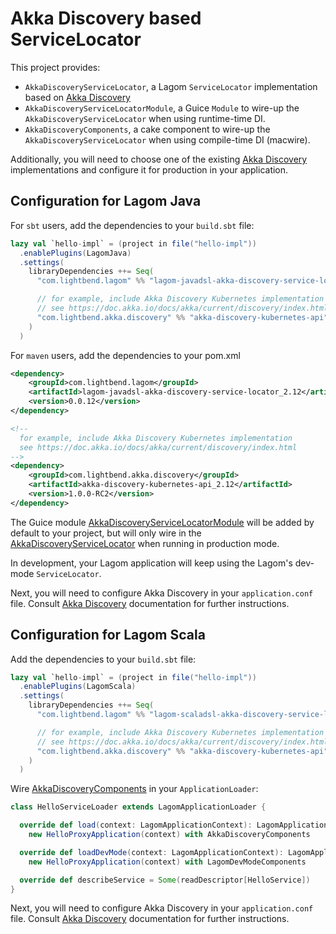 # Akka Discovery based ServiceLocator

This project provides:

* `AkkaDiscoveryServiceLocator`, a Lagom `ServiceLocator` implementation based on [Akka Discovery][]
* `AkkaDiscoveryServiceLocatorModule`, a Guice `Module` to wire-up the `AkkaDiscoveryServiceLocator` when using runtime-time DI.
* `AkkaDiscoveryComponents`, a cake component to wire-up the `AkkaDiscoveryServiceLocator` when using compile-time DI (macwire).

Additionally, you will need to choose one of the existing [Akka Discovery] implementations and configure it for production in your application.

## Configuration for Lagom Java

For `sbt` users, add the dependencies to your `build.sbt` file:

```sbt
lazy val `hello-impl` = (project in file("hello-impl"))
  .enablePlugins(LagomJava)
  .settings(
    libraryDependencies ++= Seq(
      "com.lightbend.lagom" %% "lagom-javadsl-akka-discovery-service-locator" % "0.0.12",

      // for example, include Akka Discovery Kubernetes implementation
      // see https://doc.akka.io/docs/akka/current/discovery/index.html
      "com.lightbend.akka.discovery" %% "akka-discovery-kubernetes-api" % "1.0.0-RC2"
    )
  )
```

For `maven` users, add the dependencies to your pom.xml

```xml
<dependency>
    <groupId>com.lightbend.lagom</groupId>
    <artifactId>lagom-javadsl-akka-discovery-service-locator_2.12</artifactId>
    <version>0.0.12</version>
</dependency>

<!-- 
  for example, include Akka Discovery Kubernetes implementation
  see https://doc.akka.io/docs/akka/current/discovery/index.html
-->
<dependency>
    <groupId>com.lightbend.akka.discovery</groupId>
    <artifactId>akka-discovery-kubernetes-api_2.12</artifactId>
    <version>1.0.0-RC2</version>
</dependency>
```

The Guice module [AkkaDiscoveryServiceLocatorModule](https://github.com/lagom/lagom-akka-discovery-service-locator/blob/master/service-locator/javadsl/src/main/java/com/lightbend/lagom/javadsl/akka/discovery/AkkaDiscoveryServiceLocatorModule.java) will be added by default to your project, but will only wire in the [AkkaDiscoveryServiceLocator](https://github.com/lagom/lagom-akka-discovery-service-locator/blob/master/service-locator/javadsl/src/main/java/com/lightbend/lagom/javadsl/akka/discovery/AkkaDiscoveryServiceLocator.java) when running in production mode. 

In development, your Lagom application will keep using the Lagom's dev-mode `ServiceLocator`. 

Next, you will need to configure Akka Discovery in your `application.conf` file. Consult [Akka Discovery] documentation for further instructions.


## Configuration for Lagom Scala

Add the dependencies to your `build.sbt` file:

```sbt
lazy val `hello-impl` = (project in file("hello-impl"))
  .enablePlugins(LagomScala)
  .settings(
    libraryDependencies ++= Seq(
      "com.lightbend.lagom" %% "lagom-scaladsl-akka-discovery-service-locator" % "0.0.12",

      // for example, include Akka Discovery Kubernetes implementation
      // see https://doc.akka.io/docs/akka/current/discovery/index.html
      "com.lightbend.akka.discovery" %% "akka-discovery-kubernetes-api" % "1.0.0-RC2"
    )
  )
```

Wire [AkkaDiscoveryComponents](https://github.com/lagom/lagom-akka-discovery-service-locator/blob/master/service-locator/scaladsl/src/main/scala/com/lightbend/lagom/scaladsl/akka/discovery/AkkaDiscoveryComponents.scala) in your `ApplicationLoader`:

```scala
class HelloServiceLoader extends LagomApplicationLoader {

  override def load(context: LagomApplicationContext): LagomApplication =
    new HelloProxyApplication(context) with AkkaDiscoveryComponents

  override def loadDevMode(context: LagomApplicationContext): LagomApplication =
    new HelloProxyApplication(context) with LagomDevModeComponents

  override def describeService = Some(readDescriptor[HelloService])
}
```

Next, you will need to configure Akka Discovery in your `application.conf` file. Consult [Akka Discovery] documentation for further instructions.


[Akka Discovery]: https://doc.akka.io/docs/akka/current/discovery/index.html
